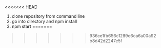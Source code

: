 <<<<<<< HEAD
1. clone repository from command line
2. go into directory and npm install
3. npm start
=======

>>>>>>> 936ce1fb656c1289c6ca6a00a92b8d42d2247e5f
